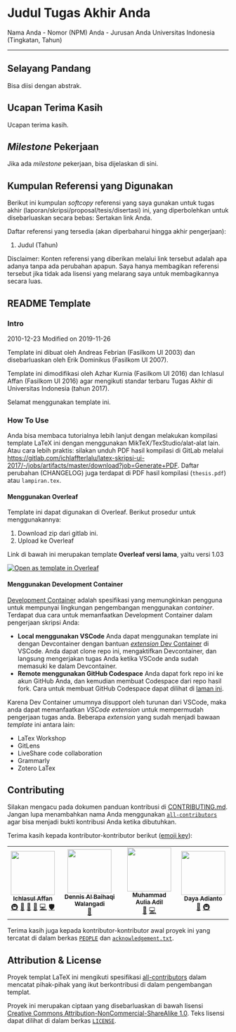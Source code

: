 # Judul Tugas Akhir Anda

Nama Anda - Nomor (NPM) Anda - Jurusan Anda Universitas Indonesia (Tingkatan, Tahun)

----------

## Selayang Pandang

Bisa diisi dengan abstrak.

## Ucapan Terima Kasih

Ucapan terima kasih.

## *Milestone* Pekerjaan

Jika ada *milestone* pekerjaan, bisa dijelaskan di sini.

## Kumpulan Referensi yang Digunakan

Berikut ini kumpulan *softcopy* referensi yang saya gunakan untuk tugas akhir (laporan/skripsi/proposal/tesis/disertasi) ini, yang diperbolehkan untuk disebarluaskan secara bebas: Sertakan link Anda.

Daftar referensi yang tersedia (akan diperbaharui hingga akhir pengerjaan):

1. Judul (Tahun)

Disclaimer: Konten referensi yang diberikan melalui link tersebut adalah apa adanya tanpa ada perubahan apapun. Saya hanya membagikan referensi tersebut jika tidak ada lisensi yang melarang saya untuk membagikannya secara luas.

## README Template

### Intro

2010-12-23
Modified on 2019-11-26

Template ini dibuat oleh Andreas Febrian (Fasilkom UI 2003)
dan disebarluaskan oleh Erik Dominikus (Fasilkom UI 2007).

Template ini dimodifikasi oleh Azhar Kurnia (Fasilkom UI 2016)
dan Ichlasul Affan (Fasilkom UI 2016) agar mengikuti standar terbaru
Tugas Akhir di Universitas Indonesia (tahun 2017).

Selamat menggunakan template ini.

### How To Use

Anda bisa membaca tutorialnya lebih lanjut dengan melakukan kompilasi template LaTeX ini dengan menggunakan MikTeX/TexStudio/alat-alat lain.
Atau cara lebih praktis: silakan unduh PDF hasil kompilasi di GitLab melalui https://gitlab.com/ichlaffterlalu/latex-skripsi-ui-2017/-/jobs/artifacts/master/download?job=Generate+PDF.
Daftar perubahan (CHANGELOG) juga terdapat di PDF hasil kompilasi (`thesis.pdf`) atau `lampiran.tex`.

#### Menggunakan Overleaf

Template ini dapat digunakan di Overleaf. Berikut prosedur untuk menggunakannya:

1. Download zip dari gitlab ini.
2. Upload ke Overleaf

Link di bawah ini merupakan template **Overleaf versi lama**, yaitu versi 1.03 

[![Open as template in Overleaf](https://img.shields.io/badge/Overleaf-Open%20as%20template-green?style=flat-square)](https://www.overleaf.com/project/new/template/9383?id=26018259&latexEngine=pdflatex&mainFile=thesis.tex&templateName=Thesis+Template+for+Universitas+Indonesia&texImage=texlive-full%3A2021.1)

#### Menggunakan Development Container

[Development Container](https://containers.dev/) adalah spesifikasi yang memungkinkan pengguna untuk mempunyai lingkungan pengembangan menggunakan *container*. Terdapat dua cara untuk memanfaatkan Development Container dalam pengerjaan skripsi Anda:

- **Local menggunakan VSCode**
  Anda dapat menggunakan template ini dengan Devcontainer dengan bantuan [*extension* Dev Container](https://marketplace.visualstudio.com/items?itemName=ms-vscode-remote.remote-containers) di VSCode. Anda dapat clone repo ini, mengaktifkan Devcontainer, dan langsung mengerjakan tugas Anda ketika VSCode anda sudah memasuki ke dalam Devcontainer.
- **Remote menggunakan GitHub Codespace**
  Anda dapat fork repo ini ke akun GitHub Anda, dan kemudian membuat Codespace dari repo hasil fork. Cara untuk membuat GitHub Codespace dapat dilihat di [laman ini](https://docs.github.com/en/codespaces/developing-in-codespaces/creating-a-codespace-for-a-repository).

Karena Dev Container umumnya disupport oleh turunan dari VSCode, maka anda dapat memanfaatkan *VSCode extension* untuk mempermudah pengerjaan tugas anda. Beberapa *extension* yang sudah menjadi bawaan *template* ini antara lain:

- LaTex Workshop
- GitLens
- LiveShare code collaboration
- Grammarly
- Zotero LaTex

## Contributing

Silakan mengacu pada dokumen panduan kontribusi di [CONTRIBUTING.md](./CONTRIBUTING.md).
Jangan lupa menambahkan nama Anda menggunakan [`all-contributors`](https://github.com/all-contributors/cli)
agar bisa menjadi bukti kontribusi Anda ketika dibutuhkan.

Terima kasih kepada kontributor-kontributor berikut ([emoji key](https://allcontributors.org/docs/en/emoji-key)):

<!-- ALL-CONTRIBUTORS-LIST:START - Do not remove or modify this section -->
<!-- prettier-ignore-start -->
<!-- markdownlint-disable -->
<table>
  <tr>
    <td align="center"><a href="https://gitlab.com/ichlaffterlalu"><img src="https://secure.gravatar.com/avatar/41dbf3f17d58e10b7d0b883ce3ff5cb8?s=80&d=identicon?s=100" width="100px;" alt=""/><br /><sub><b>Ichlasul Affan</b></sub></a><br /><a href="#infra-ichlaffterlalu" title="Infrastructure (Hosting, Build-Tools, etc)">🚇</a> <a href="#maintenance-ichlaffterlalu" title="Maintenance">🚧</a> <a href="#question-ichlaffterlalu" title="Answering Questions">💬</a> <a href="https://gitlab.com/ichlaffterlalu/latex-skripsi-ui-2017/issues?author_username=ichlaffterlalu" title="Bug reports">🐛</a> <a href="https://gitlab.com/ichlaffterlalu/latex-skripsi-ui-2017/commits/master" title="Code">💻</a> <a href="#security-ichlaffterlalu" title="Security">🛡️</a></td>
    <td align="center"><a href="https://gitlab.com/Artemis1872"><img src="https://secure.gravatar.com/avatar/7d289c9da266a123575f550d8200e09f?s=80&d=identicon?s=100" width="100px;" alt=""/><br /><sub><b>Dennis Al Baihaqi Walangadi</b></sub></a><br /><a href="https://gitlab.com/ichlaffterlalu/latex-skripsi-ui-2017/commits/master" title="Documentation">📖</a></td>
    <td align="center"><a href="https://gitlab.com/aulia-adil"><img src="https://secure.gravatar.com/avatar/1606c6c224747210cd6d4df42fb030a6?s=80&d=identicon?s=100" width="100px;" alt=""/><br /><sub><b>Muhammad Aulia Adil</b></sub></a><br /><a href="https://gitlab.com/ichlaffterlalu/latex-skripsi-ui-2017/commits/master" title="Documentation">📖</a> <a href="https://gitlab.com/ichlaffterlalu/latex-skripsi-ui-2017/commits/master" title="Code">💻</a></td>
    <td align="center"><a href="https://gitlab.com/addianto"><img src="https://gitlab.com/uploads/-/system/user/avatar/398706/avatar.png?s=100" width="100px;" alt=""/><br /><sub><b>Daya Adianto</b></sub></a><br /><a href="https://gitlab.com/ichlaffterlalu/latex-skripsi-ui-2017/commits/master" title="Documentation">📖</a> <a href="#infra-addianto" title="Infrastructure (Hosting, Build-Tools, etc)">🚇</a></td>
  </tr>
</table>

<!-- markdownlint-restore -->
<!-- prettier-ignore-end -->

<!-- ALL-CONTRIBUTORS-LIST:END -->

Terima kasih juga kepada kontributor-kontributor awal proyek ini yang tercatat
di dalam berkas [`PEOPLE`](./PEOPLE) dan [`acknowledgement.txt`](./acknowledgement.txt).

## Attribution & License

Proyek templat LaTeX ini mengikuti spesifikasi [all-contributors](https://github.com/all-contributors/all-contributors)
dalam mencatat pihak-pihak yang ikut berkontribusi di dalam pengembangan templat.

Proyek ini merupakan ciptaan yang disebarluaskan di bawah lisensi
[Creative Commons Attribution-NonCommercial-ShareAlike 1.0](https://creativecommons.org/licenses/by-nc-sa/1.0/).
Teks lisensi dapat dilihat di dalam berkas [`LICENSE`](./LICENSE).
